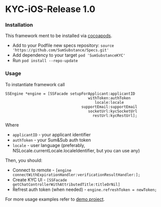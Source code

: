 # KYC-iOS-Release 1.0

### Installation
This framework ment to be installed via [cocoapods](https://cocoapods.org/).

* Add to your Podfile new specs repository:
`source 'https://github.com/SumSubstance/Specs.git'`
* Add dependency to your target 
`pod 'SumSubstanceKYC'`  
* Run `pod install --repo-update`

### Usage 
To instantiate framework call 
```objc
SSEngine *engine = [SSFacade setupForApplicant:applicantID
                                     withToken:authToken
                                        locale:locale
                                  supportEmail:supportEmail
                                     socketUrl:kycSocketUrl
                                       restUrl:kycRestUrl];
``` 
Where 
* `applicantID` - your applicant identifier
* `authToken` - your Sum&Sub auth token
* `locale`  -  user language (preferably, NSLocale.currentLocale.localeIdentifier, but you can use any)

Then, you should:
* Connect to remote - `[engine connectWithExpirationHandler:verificationResultHandler:]; `
* Create KYC UI - `[SSFacade getChatControllerWithAttributedTitle:titleOrNil]` 
* Refrest auth token (when needed) - `engine.refreshToken = newToken;`

For more usage examples refer to [demo project](https://github.com/SumSubstance/KYC-iOS-Demo).
